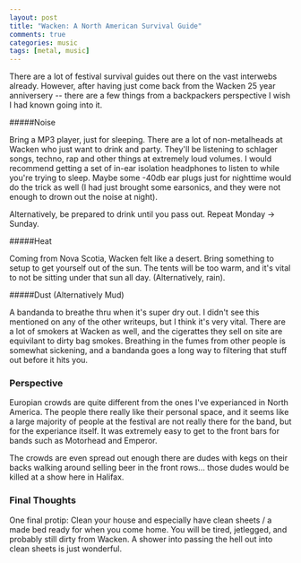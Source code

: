 ```yaml
---
layout: post
title: "Wacken: A North American Survival Guide"
comments: true
categories: music
tags: [metal, music]
---
```


There are a lot of festival survival guides out there on the vast 
interwebs already. However, after having just come back from the
Wacken 25 year anniversery -- there are a few things from a backpackers
perspective I wish I had known going into it.

#####Noise

Bring a MP3 player, just for sleeping. There are a lot of non-metalheads
at Wacken who just want to drink and party. They'll be listening to schlager
songs, techno, rap and other things at extremely loud volumes. I would recommend
getting a set of in-ear isolation headphones to listen to while you're trying
to sleep. Maybe some -40db ear plugs just for nighttime would do the trick as 
well (I had just brought some earsonics, and they were not enough to drown out
the noise at night).

Alternatively, be prepared to drink until you pass out. Repeat Monday -> Sunday.

#####Heat

Coming from Nova Scotia, Wacken felt like a desert. Bring something to setup to
get yourself out of the sun. The tents will be too warm, and it's vital to not
be sitting under that sun all day. (Alternatively, rain).

#####Dust (Alternatively Mud)

A bandanda to breathe thru when it's super dry out. I didn't see this mentioned
on any of the other writeups, but I think it's very vital. There are a lot of
smokers at Wacken as well, and the cigerattes they sell on site are equivilant to
dirty bag smokes. Breathing in the fumes from other people is somewhat sickening,
and a bandanda goes a long way to filtering that stuff out before it hits you.


### Perspective

Europian crowds are quite different from the ones I've experianced in
North America. The people there really like their personal space, and it
seems like a large majority of people at the festival are not really there
for the band, but for the experiance itself. It was extremely easy to get
to the front bars for bands such as Motorhead and Emperor.

The crowds are even spread out enough there are dudes with kegs on their
backs walking around selling beer in the front rows... those dudes would be
killed at a show here in Halifax.

### Final Thoughts

One final protip: Clean your house and especially have clean sheets / a 
made bed ready for when you come home. You will be tired, jetlegged, and
probably still dirty from Wacken. A shower into passing the hell out into
clean sheets is just wonderful.
